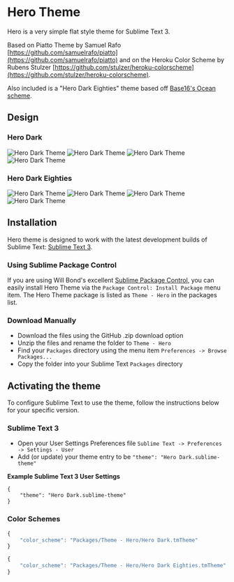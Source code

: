 # Hero Theme

 Hero is a very simple flat style theme for Sublime Text 3.

Based on Piatto Theme by Samuel Rafo [https://github.com/samuelrafo/piatto](https://github.com/samuelrafo/piatto) and on the Heroku Color Scheme by Rubens Stulzer [https://github.com/stulzer/heroku-colorscheme](https://github.com/stulzer/heroku-colorscheme).

Also included is a "Hero Dark Eighties" theme based off [Base16's Ocean scheme](http://chriskempson.github.io/base16/#ocean).

## Design

### Hero Dark
![Hero Dark Theme](https://raw.github.com/nickbalestra/Hero/master/images/hero_dark1.png)
![Hero Dark Theme](https://raw.github.com/nickbalestra/Hero/master/images/hero_dark2.png)
![Hero Dark Theme](https://raw.github.com/nickbalestra/Hero/master/images/hero_dark3.png)
![Hero Dark Theme](https://raw.github.com/nickbalestra/Hero/master/images/hero_dark4.png)

### Hero Dark Eighties
![Hero Dark Theme](https://raw.github.com/aaronbushnell/Hero/master/images/hero_dark_eighties1.jpg)
![Hero Dark Theme](https://raw.github.com/aaronbushnell/Hero/master/images/hero_dark_eighties2.jpg)
![Hero Dark Theme](https://raw.github.com/aaronbushnell/Hero/master/images/hero_dark_eighties3.jpg)
![Hero Dark Theme](https://raw.github.com/aaronbushnell/Hero/master/images/hero_dark_eighties4.jpg)

## Installation

Hero theme is designed to work with the latest development builds of Sublime Text: [Sublime Text 3](http://www.sublimetext.com/3dev).

### Using Sublime Package Control

If you are using Will Bond's excellent [Sublime Package Control](http://wbond.net/sublime_packages/package_control), you can easily install Hero Theme via the `Package Control: Install Package` menu item. The Hero Theme package is listed as `Theme - Hero` in the packages list.

### Download Manually

* Download the files using the GitHub .zip download option
* Unzip the files and rename the folder to `Theme - Hero`
* Find your `Packages` directory using the menu item  `Preferences -> Browse Packages...`
* Copy the folder into your Sublime Text `Packages` directory

## Activating the theme

To configure Sublime Text to use the theme, follow the instructions below for your specific version.


### Sublime Text 3

* Open your User Settings Preferences file `Sublime Text -> Preferences -> Settings - User`
* Add (or update) your theme entry to be `"theme": "Hero Dark.sublime-theme"`

**Example Sublime Text 3 User Settings**

    {
        "theme": "Hero Dark.sublime-theme"
    }


### Color Schemes

```javascript
{
    "color_scheme": "Packages/Theme - Hero/Hero Dark.tmTheme"
}
```

```javascript
{
    "color_scheme": "Packages/Theme - Hero/Hero Dark Eighties.tmTheme"
}
```
